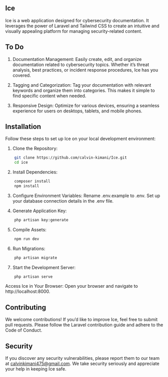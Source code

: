## Ice
Ice is a web application designed for cybersecurity documentation. It leverages the power of Laravel and Tailwind CSS to create an intuitive and visually appealing platform for managing security-related content.

## To Do
1. Documentation Management: Easily create, edit, and organize documentation related to cybersecurity topics. Whether it’s threat analysis, best practices, or incident response procedures, Ice has you covered.

2. Tagging and Categorization: Tag your documentation with relevant keywords and organize them into categories. This makes it simple to find specific content when needed.

3. Responsive Design: Optimize for various devices, ensuring a seamless experience for users on desktops, tablets, and mobile phones.

## Installation

Follow these steps to set up Ice on your local development environment:

1. Clone the Repository:

```bash
    git clone https://github.com/calvin-kimani/Ice.git
    cd ice
```

2. Install Dependencies:
```bash
    composer install
    npm install
```

3. Configure Environment Variables:
        Rename .env.example to .env.
        Set up your database connection details in the .env file.

4. Generate Application Key:

```bash
    php artisan key:generate
```

5. Compile Assets:

```bash
    npm run dev
```

6. Run Migrations:

```bash
    php artisan migrate
```

7. Start the Development Server:

```bash
    php artisan serve
```

Access Ice in Your Browser: Open your browser and navigate to http://localhost:8000.

## Contributing

We welcome contributions! If you’d like to improve Ice, feel free to submit pull requests. Please follow the Laravel contribution guide and adhere to the Code of Conduct.

## Security

If you discover any security vulnerabilities, please report them to our team at calvinkimani475@gmail.com. We take security seriously and appreciate your help in keeping Ice safe.
